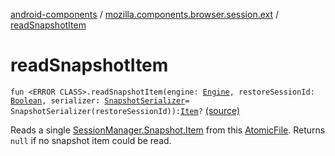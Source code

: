 [android-components](../index.md) / [mozilla.components.browser.session.ext](index.md) / [readSnapshotItem](./read-snapshot-item.md)

# readSnapshotItem

`fun <ERROR CLASS>.readSnapshotItem(engine: `[`Engine`](../mozilla.components.concept.engine/-engine/index.md)`, restoreSessionId: `[`Boolean`](https://kotlinlang.org/api/latest/jvm/stdlib/kotlin/-boolean/index.html)`, serializer: `[`SnapshotSerializer`](../mozilla.components.browser.session.storage/-snapshot-serializer/index.md)` = SnapshotSerializer(restoreSessionId)): `[`Item`](../mozilla.components.browser.session/-session-manager/-snapshot/-item/index.md)`?` [(source)](https://github.com/mozilla-mobile/android-components/blob/master/components/browser/session/src/main/java/mozilla/components/browser/session/ext/AtomicFile.kt#L48)

Reads a single [SessionManager.Snapshot.Item](../mozilla.components.browser.session/-session-manager/-snapshot/-item/index.md) from this [AtomicFile](#). Returns `null` if no snapshot item could be
read.

